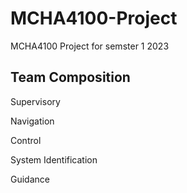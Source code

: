 # MCHA4100-Project
 MCHA4100 Project for semster 1 2023

 ## Team Composition
 Supervisory

 Navigation

 Control

 System Identification

 Guidance

